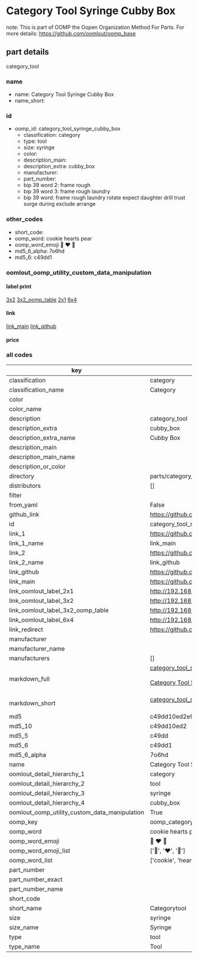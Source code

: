# Category Tool Syringe Cubby Box  

note: This is part of OOMP the Oopen Organization Method For Parts. For more details: https://github.com/oomlout/oomp_base

##  part details
  



category_tool



### name
* name: Category Tool Syringe Cubby Box
* name_short: 
### id
* oomp_id: category_tool_syringe_cubby_box
  * classification: category
  * type: tool
  * size: syringe
  * color: 
  * description_main: 
  * description_extra: cubby_box
  * manufacturer: 
  * part_number: 
  * bip 39 word 2: frame rough
  * bip 39 word 3: frame rough laundry
  * bip 39 word: frame rough laundry rotate expect daughter drill trust surge during exclude arrange

### other_codes
* short_code: 
* oomp_word: cookie hearts pear
* oomp_word_emoji :cookie: :hearts: :pear:
* md5_6_alpha: 7o6hd
* md5_6: c49dd1






### oomlout_oomp_utility_custom_data_manipulation
#### label print
[3x2](http://192.168.1.245:1112/?label=oomp%207o6hd)
[3x2_oomp_table](http://192.168.1.108:1112/?label=oomp%207o6hd)
[2x1](http://192.168.1.242:1112/?label=oomp%207o6hd)
[6x4](http://192.168.1.55:1112/?label=oomp%207o6hd)    

#### link

[link_main](https://github.com/oomlout/oomlout_oomp_version_1_messy/tree/main/parts/category_tool_syringe_cubby_box) [link_github](https://github.com/oomlout/oomlout_oomp_version_1_messy/tree/main/parts/category_tool_syringe_cubby_box)                             

#### price







### all codes 
| key | value |  
| --- | --- |  
| classification | category |  
| classification_name | Category |  
| color |  |  
| color_name |  |  
| description | category_tool |  
| description_extra | cubby_box |  
| description_extra_name | Cubby Box |  
| description_main |  |  
| description_main_name |  |  
| description_or_color |   |  
| directory | parts/category_tool_syringe_cubby_box |  
| distributors | [] |  
| filter |  |  
| from_yaml | False |  
| github_link | https://github.com/oomlout/oomlout_oomp_part_src/tree/main/parts/category_tool_syringe_cubby_box |  
| id | category_tool_syringe_cubby_box |  
| link_1 | https://github.com/oomlout/oomlout_oomp_version_1_messy/tree/main/parts/category_tool_syringe_cubby_box |  
| link_1_name | link_main |  
| link_2 | https://github.com/oomlout/oomlout_oomp_version_1_messy/tree/main/parts/category_tool_syringe_cubby_box |  
| link_2_name | link_github |  
| link_github | https://github.com/oomlout/oomlout_oomp_version_1_messy/tree/main/parts/category_tool_syringe_cubby_box |  
| link_main | https://github.com/oomlout/oomlout_oomp_version_1_messy/tree/main/parts/category_tool_syringe_cubby_box |  
| link_oomlout_label_2x1 | http://192.168.1.242:1112/?label=oomp%207o6hd |  
| link_oomlout_label_3x2 | http://192.168.1.245:1112/?label=oomp%207o6hd |  
| link_oomlout_label_3x2_oomp_table | http://192.168.1.108:1112/?label=oomp%207o6hd |  
| link_oomlout_label_6x4 | http://192.168.1.55:1112/?label=oomp%207o6hd |  
| link_redirect | https://github.com/oomlout/oomlout_oomp_version_1_messy/tree/main/parts/category_tool_syringe_cubby_box |  
| manufacturer |  |  
| manufacturer_name |  |  
| manufacturers | [] |  
| markdown_full | [category_tool_syringe_cubby_box](none)<br>[](none)<br>[Category Tool Syringe Cubby Box](none)<br><br> |  
| markdown_short | [category_tool_syringe_cubby_box](none)<br><br> |  
| md5 | c49dd10ed2e9a85cdf282bc2fb6f12e4 |  
| md5_10 | c49dd10ed2 |  
| md5_5 | c49dd |  
| md5_6 | c49dd1 |  
| md5_6_alpha | 7o6hd |  
| name | Category Tool Syringe Cubby Box |  
| oomlout_detail_hierarchy_1 | category |  
| oomlout_detail_hierarchy_2 | tool |  
| oomlout_detail_hierarchy_3 | syringe |  
| oomlout_detail_hierarchy_4 | cubby_box |  
| oomlout_oomp_utility_custom_data_manipulation | True |  
| oomp_key | oomp_category_tool_syringe_cubby_box |  
| oomp_word | cookie hearts pear |  
| oomp_word_emoji | :cookie: :hearts: :pear: |  
| oomp_word_emoji_list | [':cookie:', ':hearts:', ':pear:'] |  
| oomp_word_list | ['cookie', 'hearts', 'pear'] |  
| part_number |  |  
| part_number_exact |  |  
| part_number_name |  |  
| short_code |  |  
| short_name | Categorytool |  
| size | syringe |  
| size_name | Syringe |  
| type | tool |  
| type_name | Tool |  
